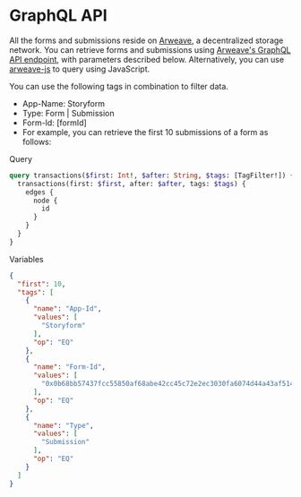 # GraphQL API

All the forms and submissions reside on [Arweave](http://arweave.org), a decentralized storage network. You can retrieve forms and submissions using [Arweave's GraphQL API endpoint](https://arweave.net/graphql), with parameters described below. Alternatively, you can use [arweave-js](https://github.com/ArweaveTeam/arweave-js) to query using JavaScript.

You can use the following tags in combination to filter data.

* App-Name: Storyform
* Type: Form | Submission
* Form-Id: \[formId]
* For example, you can retrieve the first 10 submissions of a form as follows:

Query

```graphql
query transactions($first: Int!, $after: String, $tags: [TagFilter!]) {
  transactions(first: $first, after: $after, tags: $tags) {
    edges {
      node {
        id
      }
    }
  }
}
```

Variables

```json
{
  "first": 10,
  "tags": [
    {
      "name": "App-Id",
      "values": [
        "Storyform"
      ],
      "op": "EQ"
    },
    {
      "name": "Form-Id",
      "values": [
        "0x0b68bb57437fcc55850af68abe42cc45c72e2ec3030fa6074d44a43af51442c1"
      ],
      "op": "EQ"
    },
    {
      "name": "Type",
      "values": [
        "Submission"
      ],
      "op": "EQ"
    }
  ]
}
```
